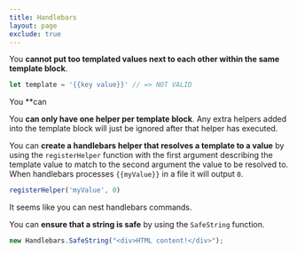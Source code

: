 ```yaml
---
title: Handlebars
layout: page
exclude: true
---
```


You **cannot put too templated values next to each other within the same template block**.
```js
let template = '{{key value}}' // => NOT VALID
```

You **can

You **can only have one helper per template block**. Any extra helpers added into the template block will just be ignored after that helper has executed.

You can **create a handlebars helper that resolves a template to a value** by using the `registerHelper` function with the first argument describing the template value to match to the second argument the value to be resolved to. When handlebars processes `{{myValue}}` in a file it will output `0`.
```js
registerHelper('myValue', 0)
```

It seems like you can nest handlebars commands.

You can **ensure that a string is safe** by using the `SafeString` function.
```js
new Handlebars.SafeString("<div>HTML content!</div>");
```
<!--stackedit_data:
eyJoaXN0b3J5IjpbMTE0OTI4OTM4LC0zOTI0MzkyMjUsNjAwMz
Q4NjkwLC0xODU5MzY2ODg2XX0=
-->